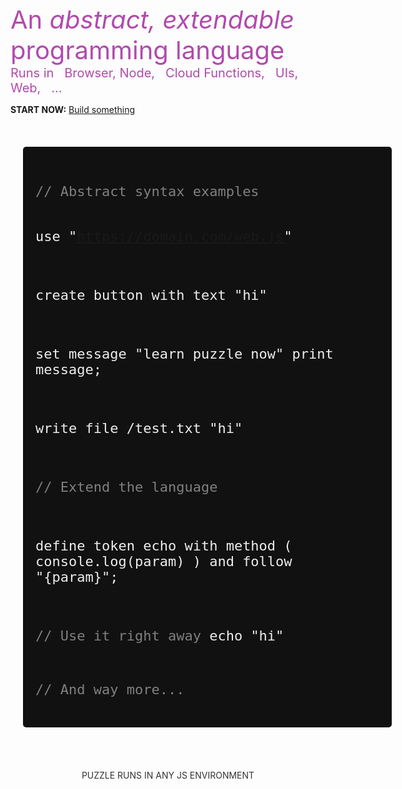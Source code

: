 <!-- _coverpage.md -->

<div style="height:200px"></div>
<span style="font-size: 40px;color:#b14aad">An <i>abstract, extendable</i> programming language<br> <small style="font-size:20px">Runs in &nbsp; <span style=""><i class="fa fa-globe"></i> Browser,
		<i class="fab fa-node-js"></i> Node,
		&nbsp; <i class="fa fa-cloud"></i> Cloud Functions,
		&nbsp; <i class="fa fa-desktop"></i> UIs,
		&nbsp; <i class="fa fa-mobile-alt"></i> Web,
		&nbsp; ...		
	</span>
	</div></small>
</span>

<br>

<b>START NOW:</b>
<a href="#chapters/GUIDES" class="btn-primary">Build something <span class="fa fa-arrow-right"></span></a>

<br>

<center style="width: 100%;align-items: center;justify-content: center;max-width:100%;white-space:nowrap">

<div style="background: #111111;width:550px;text-align:left;padding:20px;margin:20px;border-radius:5px; display: inline-block;">
	<pre>
	<code class="lang-puzzle" style="font-size:22px !important;color:#EEEEEE">
<span style="color: grey">// Abstract syntax examples</span>

use "https://domain.com/web.js"

create button with text "hi"


set message "learn puzzle now"
print message;


write file /test.txt "hi"

<span style="color: grey">// Extend the language</span>

define token echo with
	method ( console.log(param) )
	and follow "{param}";

<span style="color: grey">// Use it right away</span>
echo "hi"

<span style="color: grey">// And way more...</span>
</code>
	</pre>
</div>
<!--div style="background: #111111;width:600px;text-align:left;padding:20px;margin:20px;border-radius:5px; display: inline-block;">
	<pre>
	<code class="lang-puzzle" style="font-size:25px !important;color:#EEEEEE">
<span style="color: grey">// Use standalone</span>
$ puzzle run file.pz

<span style="color: grey">// or in Node</span>
puzzle.parse('print hi')
</code>
	</pre>
</div>
<div style="background: #111111;width:500px;text-align:left;padding:20px;margin:20px;border-radius:5px; display: inline-block;">
	<pre>
	<code class="lang-puzzle" style="font-size:25px !important;color:#EEEEEE">
<span style="color: grey">// Build anything</span>

set message "learn puzzle now";
print message;
</code>
	</pre>
</div-->
</center>
<br><br>
<div style="text-align: center;color:#333333;">
		PUZZLE RUNS IN ANY JS ENVIRONMENT
	</span>
	</div>
